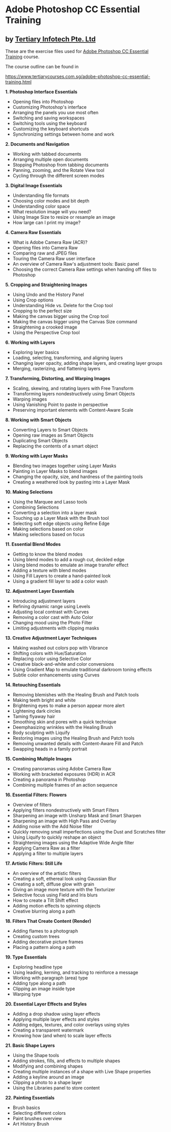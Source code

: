 # Adobe Photoshop CC Essential Training
## by [Tertiary Infotech Pte. Ltd](https://www.tertiarycourses.com.sg/)

These are the exercise files used for [Adobe Photoshop CC Essential Training](https://www.tertiarycourses.com.sg/adobe-photoshop-cc-essential-training.html) course. 

The course outline can be found in 

https://www.tertiarycourses.com.sg/adobe-photoshop-cc-essential-training.html

<p><strong>1. Photoshop Interface Essentials</strong></p>
<ul>
<li>Opening files into Photoshop</li>
<li>Customizing Photoshop's interface</li>
<li>Arranging the panels you use most often</li>
<li>Switching and saving workspaces</li>
<li>Switching tools using the keyboard</li>
<li>Customizing the keyboard shortcuts</li>
<li>Synchronizing settings between home and work</li>
</ul>
<p><strong>2. Documents and Navigation</strong></p>
<ul>
<li>Working with tabbed documents</li>
<li>Arranging multiple open documents</li>
<li>Stopping Photoshop from tabbing documents</li>
<li>Panning, zooming, and the Rotate View tool</li>
<li>Cycling through the different screen modes</li>
</ul>
<p><strong>3. Digital Image Essentials</strong></p>
<ul>
<li>Understanding file formats</li>
<li>Choosing color modes and bit depth</li>
<li>Understanding color space</li>
<li>What resolution image will you need?</li>
<li>Using Image Size to resize or resample an image</li>
<li>How large can I print my image?</li>
</ul>
<p><strong>4. Camera Raw Essentials</strong></p>
<ul>
<li>What is Adobe Camera Raw (ACR)?</li>
<li>Opening files into Camera Raw</li>
<li>Comparing raw and JPEG files</li>
<li>Touring the Camera Raw user interface</li>
<li>An overview of Camera Raw's adjustment tools: Basic panel</li>
<li>Choosing the correct Camera Raw settings when handing off files to Photoshop</li>
</ul>
<p><strong>5. Cropping and Straightening Images</strong></p>
<ul>
<li>Using Undo and the History Panel</li>
<li>Using Crop options</li>
<li>Understanding Hide vs. Delete for the Crop tool</li>
<li>Cropping to the perfect size</li>
<li>Making the canvas bigger using the Crop tool</li>
<li>Making the canvas bigger using the Canvas Size command</li>
<li>Straightening a crooked image</li>
<li>Using the Perspective Crop tool</li>
</ul>
<p><strong>6. Working with Layers</strong></p>
<ul>
<li>Exploring layer basics</li>
<li>Loading, selecting, transforming, and aligning layers</li>
<li>Changing layer opacity, adding shape layers, and creating layer groups</li>
<li>Merging, rasterizing, and flattening layers</li>
</ul>
<p><strong>7. Transforming, Distorting, and Warping Images</strong></p>
<ul>
<li>Scaling, skewing, and rotating layers with Free Transform</li>
<li>Transforming layers nondestructively using Smart Objects</li>
<li>Warping images</li>
<li>Using Vanishing Point to paste in perspective</li>
<li>Preserving important elements with Content-Aware Scale</li>
</ul>
<p><strong>8. Working with Smart Objects</strong></p>
<ul>
<li>Converting Layers to Smart Objects</li>
<li>Opening raw images as Smart Objects</li>
<li>Duplicating Smart Objects</li>
<li>Replacing the contents of a smart object</li>
</ul>
<p><strong>9. Working with Layer Masks</strong></p>
<ul>
<li>Blending two images together using Layer Masks</li>
<li>Painting in Layer Masks to blend images</li>
<li>Changing the opacity, size, and hardness of the painting tools</li>
<li>Creating a weathered look by pasting into a Layer Mask</li>
</ul>
<p><strong>10. Making Selections</strong></p>
<ul>
<li>Using the Marquee and Lasso tools</li>
<li>Combining Selections</li>
<li>Converting a selection into a layer mask</li>
<li>Touching up a Layer Mask with the Brush tool</li>
<li>Selecting soft edge objects using Refine Edge</li>
<li>Making selections based on color</li>
<li>Making selections based on focus</li>
</ul>
<p><strong>11. Essential Blend Modes</strong></p>
<ul>
<li>Getting to know the blend modes</li>
<li>Using blend modes to add a rough cut, deckled edge</li>
<li>Using blend modes to emulate an image transfer effect</li>
<li>Adding a texture with blend modes</li>
<li>Using Fill Layers to create a hand-painted look</li>
<li>Using a gradient fill layer to add a color wash</li>
</ul>
<p><strong>12. Adjustment Layer Essentials</strong></p>
<ul>
<li>Introducing adjustment layers</li>
<li>Refining dynamic range using Levels</li>
<li>Adjusting local contrast with Curves</li>
<li>Removing a color cast with Auto Color</li>
<li>Changing mood using the Photo Filter</li>
<li>Limiting adjustments with clipping masks</li>
</ul>
<p><strong>13. Creative Adjustment Layer Techniques</strong></p>
<ul>
<li>Making washed out colors pop with Vibrance</li>
<li>Shifting colors with Hue/Saturation</li>
<li>Replacing color using Selective Color</li>
<li>Creative black-and-white and color conversions</li>
<li>Using Gradient Map to emulate traditional darkroom toning effects</li>
<li>Subtle color enhancements using Curves</li>
</ul>
<p><strong>14. Retouching Essentials</strong></p>
<ul>
<li>Removing blemishes with the Healing Brush and Patch tools</li>
<li>Making teeth bright and white</li>
<li>Brightening eyes to make a person appear more alert</li>
<li>Lightening dark circles</li>
<li>Taming flyaway hair</li>
<li>Smoothing skin and pores with a quick technique</li>
<li>Deemphasizing wrinkles with the Healing Brush</li>
<li>Body sculpting with Liquify</li>
<li>Restoring images using the Healing Brush and Patch tools</li>
<li>Removing unwanted details with Content-Aware Fill and Patch</li>
<li>Swapping heads in a family portrait</li>
</ul>
<p><strong>15. Combining Multiple Images</strong></p>
<ul>
<li>Creating panoramas using Adobe Camera Raw</li>
<li>Working with bracketed exposures (HDR) in ACR</li>
<li>Creating a panorama in Photoshop</li>
<li>Combining multiple frames of an action sequence</li>
</ul>
<p><strong>16. Essential Filters: Flowers</strong></p>
<ul>
<li>Overview of filters</li>
<li>Applying filters nondestructively with Smart Filters</li>
<li>Sharpening an image with Unsharp Mask and Smart Sharpen</li>
<li>Sharpening an image with High Pass and Overlay</li>
<li>Adding noise with the Add Noise filter</li>
<li>Quickly removing small imperfections using the Dust and Scratches filter</li>
<li>Using Liquify to quickly reshape an object</li>
<li>Straightening images using the Adaptive Wide Angle filter</li>
<li>Applying Camera Raw as a filter</li>
<li>Applying a filter to multiple layers</li>
</ul>
<p><strong>17. Artistic Filters: Still Life</strong></p>
<ul>
<li>An overview of the artistic filters</li>
<li>Creating a soft, ethereal look using Gaussian Blur</li>
<li>Creating a soft, diffuse glow with grain</li>
<li>Giving an image more texture with the Texturizer</li>
<li>Selective focus using Field and Iris blurs</li>
<li>How to create a Tilt Shift effect</li>
<li>Adding motion effects to spinning objects</li>
<li>Creative blurring along a path</li>
</ul>
<p><strong>18. Filters That Create Content (Render)</strong></p>
<ul>
<li>Adding flames to a photograph</li>
<li>Creating custom trees</li>
<li>Adding decorative picture frames</li>
<li>Placing a pattern along a path</li>
</ul>
<p><strong>19. Type Essentials</strong></p>
<ul>
<li>Exploring headline type</li>
<li>Using leading, kerning, and tracking to reinforce a message</li>
<li>Working with paragraph (area) type</li>
<li>Adding type along a path</li>
<li>Clipping an image inside type</li>
<li>Warping type</li>
</ul>
<p><strong>20. Essential Layer Effects and Styles</strong></p>
<ul>
<li>Adding a drop shadow using layer effects</li>
<li>Applying multiple layer effects and styles</li>
<li>Adding edges, textures, and color overlays using styles</li>
<li>Creating a transparent watermark</li>
<li>Knowing how (and when) to scale layer effects</li>
</ul>
<p><strong>21. Basic Shape Layers</strong></p>
<ul>
<li>Using the Shape tools</li>
<li>Adding strokes, fills, and effects to multiple shapes</li>
<li>Modifying and combining shapes</li>
<li>Creating multiple instances of a shape with Live Shape properties</li>
<li>Adding a keyline around an image</li>
<li>Clipping a photo to a shape layer</li>
<li>Using the Libraries panel to store content</li>
</ul>
<p><strong>22. Painting Essentials</strong></p>
<ul>
<li>Brush basics</li>
<li>Selecting different colors</li>
<li>Paint brushes overview</li>
<li>Art History Brush</li>
</ul>

